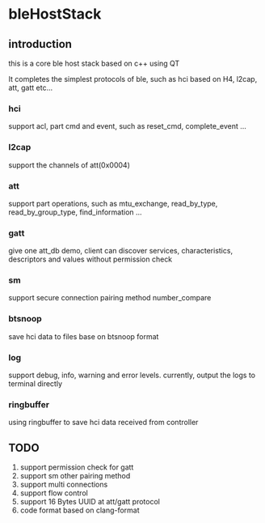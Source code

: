 # bleHostStack 

## introduction

this is a core ble host stack based on c++ using QT

It completes the simplest protocols of ble, such as hci based on H4, l2cap, att, gatt etc...


### hci

support acl, part cmd and event, such as reset_cmd, complete_event ...


### l2cap

support the channels of att(0x0004)


### att

support part operations, such as mtu_exchange, read_by_type, read_by_group_type, find_information ...


### gatt 

give one att_db demo, client can discover services, characteristics, descriptors and values without permission check


### sm

support secure connection pairing method number_compare


### btsnoop

save hci data to files base on btsnoop format


### log

support debug, info, warning and error levels. currently, output the logs to terminal directly


### ringbuffer

using ringbuffer to save hci data received from controller


## TODO

1. support permission check for gatt
2. support sm other pairing method
3. support multi connections
4. support flow control
5. support 16 Bytes UUID at att/gatt protocol
6. code format based on clang-format

